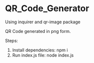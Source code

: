 # QR_Code_Generator

Using inquirer and qr-image package

QR Code generated in png form.

Steps:
1. Install dependencies:
   npm i
2. Run index.js file:
   node index.js
